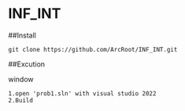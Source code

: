 # INF_INT

##Install

```shell
git clone https://github.com/ArcRoot/INF_INT.git
```

##Excution

window
```shell
1.open 'prob1.sln' with visual studio 2022
2.Build
```